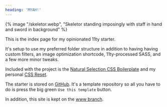 ```yaml
---
heading: 'MYAH!'
---
```


{% image "/skeletor.webp", "Skeletor standing imposingly with staff in hand and sword in background" %}

This is the index page for my opinionated 11ty starter.

It's setup to use my preferred folder structure in addition to having having custom filters, an image optimization shortcode, 11ty-processed SASS, and a few more minor tweaks.

Included with the project is the [Natural Selection CSS Boilerplate](https://github.com/frontaid/natural-selection) and my personal [CSS Reset](https://github.com/higby/reset/).

The starter is stored on [GitHub](https://github.com/higby/skeletor-starter). It's a template repository so all you have to do is press the big green `Use this template` button.

In addition, this site is kept on the [www branch](https://github.com/higby/skeletor-starter/tree/www).
